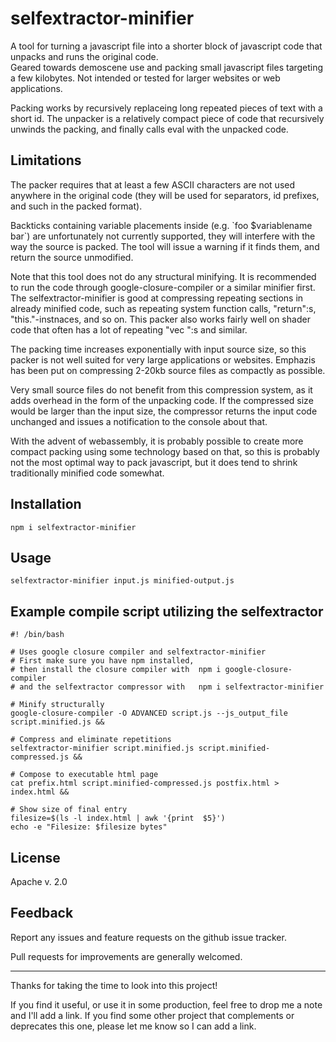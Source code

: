 # selfextractor-minifier

A tool for turning a javascript file into a shorter block of javascript code that unpacks and runs the original code.  
Geared towards demoscene use and packing small javascript files targeting a few kilobytes.
Not intended or tested for larger websites or web applications.

Packing works by recursively replaceing long repeated pieces of text with a short id.  The unpacker is a relatively compact piece of code that recursively unwinds the packing, and finally calls eval with the unpacked code.

## Limitations

The packer requires that at least a few ASCII characters are not used anywhere in the original code (they will be used for separators, id prefixes, and such in the packed format).

Backticks containing variable placements inside (e.g. \`foo $variablename bar\`) are unfortunately not currently supported, they will interfere with the way the source is packed.  The tool will issue a warning if it finds them, and return the source unmodified.

Note that this tool does not do any structural minifying.  It is recommended to run the code through google-closure-compiler or a similar minifier first.  The selfextractor-minifier is good at compressing repeating sections in already minified code, such as repeating system function calls, "return":s, "this."-instnaces, and so on.  This packer also works fairly well on shader code that often has a lot of repeating "vec ":s and similar.

The packing time increases exponentially with input source size, so this packer is not well suited for very large applications or websites.  Emphazis has been put on compressing 2-20kb source files as compactly as possible.

Very small source files do not benefit from this compression system, as it adds overhead in the form of the unpacking code.  If the compressed size would be larger than the input size, the compressor returns the input code unchanged and issues a notification to the console about that.

With the advent of webassembly, it is probably possible to create more compact packing using some technology based on that, so this is probably not the most optimal way to pack javascript, but it does tend to shrink traditionally minified code somewhat.

## Installation

    npm i selfextractor-minifier

## Usage

    selfextractor-minifier input.js minified-output.js


## Example compile script utilizing the selfextractor

    #! /bin/bash
    
    # Uses google closure compiler and selfextractor-minifier
    # First make sure you have npm installed,
    # then install the closure compiler with  npm i google-closure-compiler
    # and the selfextractor compressor with   npm i selfextractor-minifier
    
    # Minify structurally
    google-closure-compiler -O ADVANCED script.js --js_output_file script.minified.js &&

    # Compress and eliminate repetitions
    selfextractor-minifier script.minified.js script.minified-compressed.js &&
    
    # Compose to executable html page
    cat prefix.html script.minified-compressed.js postfix.html > index.html &&
    
    # Show size of final entry
    filesize=$(ls -l index.html | awk '{print  $5}')
    echo -e "Filesize: $filesize bytes"
  

## License

Apache v. 2.0


## Feedback

Report any issues and feature requests on the github issue tracker.

Pull requests for improvements are generally welcomed.

----

Thanks for taking the time to look into this project!

If you find it useful, or use it in some production, feel free to drop me a note and I'll add a link.
If you find some other project that complements or deprecates this one, please let me know so I can add a link.
